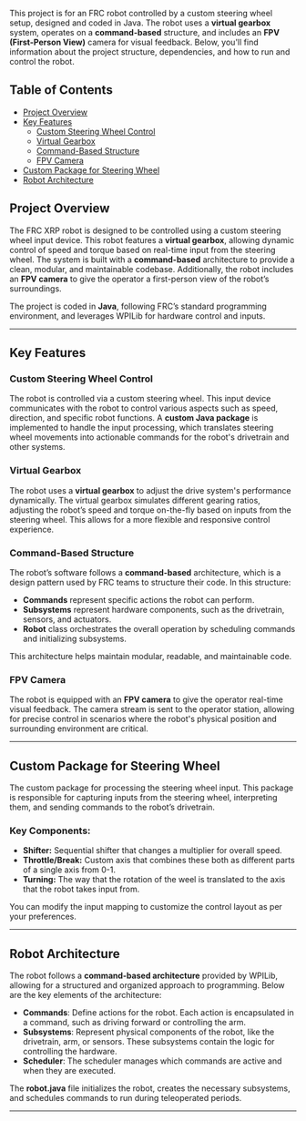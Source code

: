 This project is for an FRC robot controlled by a custom steering wheel setup, designed and coded in Java. The robot uses a **virtual gearbox** system, operates on a **command-based** structure, and includes an **FPV (First-Person View)** camera for visual feedback. Below, you'll find information about the project structure, dependencies, and how to run and control the robot.

## Table of Contents

- [Project Overview](#project-overview)
- [Key Features](#key-features)
  - [Custom Steering Wheel Control](#custom-steering-wheel-control)
  - [Virtual Gearbox](#virtual-gearbox)
  - [Command-Based Structure](#command-based-structure)
  - [FPV Camera](#fpv-camera)
- [Custom Package for Steering Wheel](#custom-package-for-steering-wheel)
- [Robot Architecture](#robot-architecture)

## Project Overview

The FRC XRP robot is designed to be controlled using a custom steering wheel input device. This robot features a **virtual gearbox**, allowing dynamic control of speed and torque based on real-time input from the steering wheel. The system is built with a **command-based** architecture to provide a clean, modular, and maintainable codebase. Additionally, the robot includes an **FPV camera** to give the operator a first-person view of the robot’s surroundings.

The project is coded in **Java**, following FRC’s standard programming environment, and leverages WPILib for hardware control and inputs.

---

## Key Features

### Custom Steering Wheel Control

The robot is controlled via a custom steering wheel. This input device communicates with the robot to control various aspects such as speed, direction, and specific robot functions. A **custom Java package** is implemented to handle the input processing, which translates steering wheel movements into actionable commands for the robot's drivetrain and other systems.

### Virtual Gearbox

The robot uses a **virtual gearbox** to adjust the drive system's performance dynamically. The virtual gearbox simulates different gearing ratios, adjusting the robot’s speed and torque on-the-fly based on inputs from the steering wheel. This allows for a more flexible and responsive control experience.

### Command-Based Structure

The robot’s software follows a **command-based** architecture, which is a design pattern used by FRC teams to structure their code. In this structure:
- **Commands** represent specific actions the robot can perform.
- **Subsystems** represent hardware components, such as the drivetrain, sensors, and actuators.
- **Robot** class orchestrates the overall operation by scheduling commands and initializing subsystems.

This architecture helps maintain modular, readable, and maintainable code.

### FPV Camera

The robot is equipped with an **FPV camera** to give the operator real-time visual feedback. The camera stream is sent to the operator station, allowing for precise control in scenarios where the robot's physical position and surrounding environment are critical.

---

## Custom Package for Steering Wheel

The custom package for processing the steering wheel input. This package is responsible for capturing inputs from the steering wheel, interpreting them, and sending commands to the robot’s drivetrain.

### Key Components:
- **Shifter:** Sequential shifter that changes a multiplier for overall speed.
- **Throttle/Break:** Custom axis that combines these both as different parts of a single axis from 0-1.
- **Turning:** The way that the rotation of the weel is translated to the axis that the robot takes input from.

You can modify the input mapping to customize the control layout as per your preferences.

---

## Robot Architecture

The robot follows a **command-based architecture** provided by WPILib, allowing for a structured and organized approach to programming. Below are the key elements of the architecture:

- **Commands**: Define actions for the robot. Each action is encapsulated in a command, such as driving forward or controlling the arm.
- **Subsystems**: Represent physical components of the robot, like the drivetrain, arm, or sensors. These subsystems contain the logic for controlling the hardware.
- **Scheduler**: The scheduler manages which commands are active and when they are executed.

The **robot.java** file initializes the robot, creates the necessary subsystems, and schedules commands to run during teleoperated periods.

---
